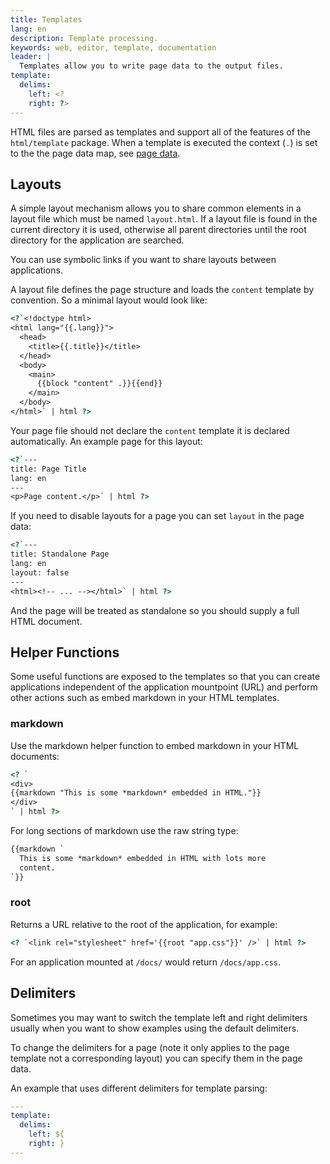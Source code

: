 ```yaml
---
title: Templates
lang: en
description: Template processing.
keywords: web, editor, template, documentation
leader: |
  Templates allow you to write page data to the output files.
template:
  delims:
    left: <?
    right: ?>
---
```


HTML files are parsed as templates and support all of the features of
the `html/template` package. When a template is executed the context
(`.`) is set to the the page data map, see [page data](/docs/page-data/).

## Layouts

A simple layout mechanism allows you to share common elements in a
layout file which must be named `layout.html`. If a layout file is
found in the current directory it is used, otherwise all parent
directories until the root directory for the application are searched.

You can use symbolic links if you want to share layouts between
applications.

A layout file defines the page structure and loads the `content`
template by convention. So a minimal layout would look like:

```html
<?`<!doctype html>
<html lang="{{.lang}}">
  <head>
    <title>{{.title}}</title>
  </head>
  <body>
    <main>
      {{block "content" .}}{{end}}
    </main>
  </body>
</html>` | html ?>
```

Your page file should not declare the `content` template it is
declared automatically. An example page for this layout:

```html
<?`---
title: Page Title
lang: en
---
<p>Page content.</p>` | html ?>
```

If you need to disable layouts for a page you can set `layout`
in the page data:

```html
<?`---
title: Standalone Page
lang: en
layout: false
---
<html><!-- ... --></html>` | html ?>
```

And the page will be treated as standalone so you should supply
a full HTML document.

## Helper Functions

Some useful functions are exposed to the templates so that you can
create applications independent of the application mountpoint (URL)
and perform other actions such as embed markdown in your HTML templates.

### markdown

Use the markdown helper function to embed markdown in your HTML documents:

```html
<? `
<div>
{{markdown "This is some *markdown* embedded in HTML."}}
</div>
` | html ?>
```

For long sections of markdown use the raw string type:

```html
{{markdown `
  This is some *markdown* embedded in HTML with lots more
  content.
`}}
```

### root

Returns a  URL relative to the root of the application, for example:

```html
<? `<link rel="stylesheet" href='{{root "app.css"}}' />` | html ?>
```

For an application mounted at `/docs/` would return `/docs/app.css`.

## Delimiters

Sometimes you may want to switch the template left and right delimiters
usually when you want to show examples using the default delimiters.

To change the delimiters for a page (note it only applies to the page
template not a corresponding layout) you can specify them in the page data.

An example that uses different delimiters for template parsing:

```yaml
---
template:
  delims:
    left: ${
    right: }
---
```

